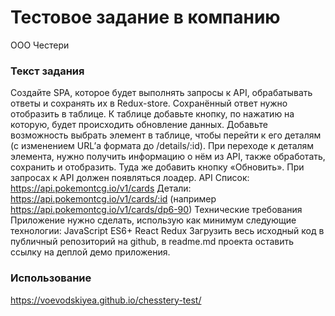 # Тестовое задание в компанию 
ООО Честери
### Текст задания
Создайте SPA, которое будет выполнять запросы к API, обрабатывать ответы и сохранять их в Redux-store. 
Сохранённый ответ нужно отобразить в таблице.
К таблице добавьте кнопку, по нажатию на которую, будет происходить обновление данных.
Добавьте возможность выбрать элемент в таблице, чтобы перейти к его деталям (с изменением URL’а формата до /details/:id).
При переходе к деталям элемента, нужно получить информацию о нём из API, также обработать, сохранить и отобразить.
Туда же добавить кнопку «Обновить».
При запросах к API должен появляться лоадер.
API
Список: https://api.pokemontcg.io/v1/cards
Детали: https://api.pokemontcg.io/v1/cards/:id (например https://api.pokemontcg.io/v1/cards/dp6-90)
Технические требования
Приложение нужно сделать, использую как минимум следующие технологии:
JavaScript ES6+
React
Redux
Загрузить весь исходный код в публичный репозиторий на github, в readme.md проекта оставить ссылку на деплой демо приложения.
### Использование
https://voevodskiyea.github.io/chesstery-test/
